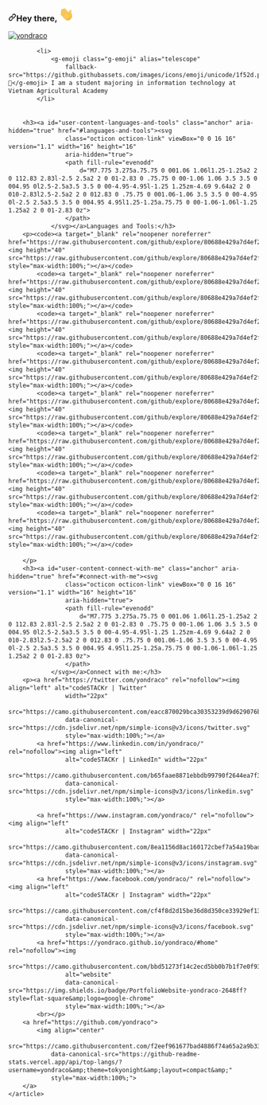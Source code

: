  <article class="markdown-body entry-content container-lg f5" itemprop="text">
        <h3><a id="user-content-hey-there-" class="anchor" aria-hidden="true" href="#hey-there-"><svg
                    class="octicon octicon-link" viewBox="0 0 16 16" version="1.1" width="16" height="16"
                    aria-hidden="true">
                    <path fill-rule="evenodd"
                        d="M7.775 3.275a.75.75 0 001.06 1.06l1.25-1.25a2 2 0 112.83 2.83l-2.5 2.5a2 2 0 01-2.83 0 .75.75 0 00-1.06 1.06 3.5 3.5 0 004.95 0l2.5-2.5a3.5 3.5 0 00-4.95-4.95l-1.25 1.25zm-4.69 9.64a2 2 0 010-2.83l2.5-2.5a2 2 0 012.83 0 .75.75 0 001.06-1.06 3.5 3.5 0 00-4.95 0l-2.5 2.5a3.5 3.5 0 004.95 4.95l1.25-1.25a.75.75 0 00-1.06-1.06l-1.25 1.25a2 2 0 01-2.83 0z">
                    </path>
                </svg></a>Hey there, <a target="_blank" rel="noopener noreferrer"
                href="https://raw.githubusercontent.com/ABSphreak/ABSphreak/master/gifs/Hi.gif"><img
                    src="https://raw.githubusercontent.com/ABSphreak/ABSphreak/master/gifs/Hi.gif" width="30px"
                    style="max-width:100%;"></a></h3>
        <p align="left"> <a target="_blank" rel="noopener noreferrer"
                href="https://camo.githubusercontent.com/e5a2f7ed98b4d6f48c569e215792184f976a742c/68747470733a2f2f6b6f6d617265762e636f6d2f67687076632f3f757365726e616d653d64696776696a6179313733266c6162656c3d566965777326636f6c6f723d626c7565267374796c653d706c6173746963"><img
                    src="https://camo.githubusercontent.com/e5a2f7ed98b4d6f48c569e215792184f976a742c/68747470733a2f2f6b6f6d617265762e636f6d2f67687076632f3f757365726e616d653d64696776696a6179313733266c6162656c3d566965777326636f6c6f723d626c7565267374796c653d706c6173746963"
                    alt="yondraco"
                    data-canonical-src="https://komarev.com/ghpvc/?username=yondraco&amp;label=Views&amp;color=blue&amp;style=plastic"
                    style="max-width:100%;"></a> </p>
       
            <li>
                <g-emoji class="g-emoji" alias="telescope"
                    fallback-src="https://github.githubassets.com/images/icons/emoji/unicode/1f52d.png">🔭</g-emoji> I am a student majoring in information technology at Vietnam Agricultural Academy
            </li>
    
      
        <h3><a id="user-content-languages-and-tools" class="anchor" aria-hidden="true" href="#languages-and-tools"><svg
                    class="octicon octicon-link" viewBox="0 0 16 16" version="1.1" width="16" height="16"
                    aria-hidden="true">
                    <path fill-rule="evenodd"
                        d="M7.775 3.275a.75.75 0 001.06 1.06l1.25-1.25a2 2 0 112.83 2.83l-2.5 2.5a2 2 0 01-2.83 0 .75.75 0 00-1.06 1.06 3.5 3.5 0 004.95 0l2.5-2.5a3.5 3.5 0 00-4.95-4.95l-1.25 1.25zm-4.69 9.64a2 2 0 010-2.83l2.5-2.5a2 2 0 012.83 0 .75.75 0 001.06-1.06 3.5 3.5 0 00-4.95 0l-2.5 2.5a3.5 3.5 0 004.95 4.95l1.25-1.25a.75.75 0 00-1.06-1.06l-1.25 1.25a2 2 0 01-2.83 0z">
                    </path>
                </svg></a>Languages and Tools:</h3>
        <p><code><a target="_blank" rel="noopener noreferrer" href="https://raw.githubusercontent.com/github/explore/80688e429a7d4ef2fca1e82350fe8e3517d3494d/topics/c/c.png"><img height="40" src="https://raw.githubusercontent.com/github/explore/80688e429a7d4ef2fca1e82350fe8e3517d3494d/topics/c/c.png" style="max-width:100%;"></a></code>
            <code><a target="_blank" rel="noopener noreferrer" href="https://raw.githubusercontent.com/github/explore/80688e429a7d4ef2fca1e82350fe8e3517d3494d/topics/cpp/cpp.png"><img height="40" src="https://raw.githubusercontent.com/github/explore/80688e429a7d4ef2fca1e82350fe8e3517d3494d/topics/cpp/cpp.png" style="max-width:100%;"></a></code>
            <code><a target="_blank" rel="noopener noreferrer" href="https://raw.githubusercontent.com/github/explore/80688e429a7d4ef2fca1e82350fe8e3517d3494d/topics/java/java.png"><img height="40" src="https://raw.githubusercontent.com/github/explore/80688e429a7d4ef2fca1e82350fe8e3517d3494d/topics/java/java.png" style="max-width:100%;"></a></code>
            <code><a target="_blank" rel="noopener noreferrer" href="https://raw.githubusercontent.com/github/explore/80688e429a7d4ef2fca1e82350fe8e3517d3494d/topics/python/python.png"><img height="40" src="https://raw.githubusercontent.com/github/explore/80688e429a7d4ef2fca1e82350fe8e3517d3494d/topics/python/python.png" style="max-width:100%;"></a></code>
            <code><a target="_blank" rel="noopener noreferrer" href="https://raw.githubusercontent.com/github/explore/80688e429a7d4ef2fca1e82350fe8e3517d3494d/topics/html/html.png"><img height="40" src="https://raw.githubusercontent.com/github/explore/80688e429a7d4ef2fca1e82350fe8e3517d3494d/topics/html/html.png" style="max-width:100%;"></a></code>
            <code><a target="_blank" rel="noopener noreferrer" href="https://raw.githubusercontent.com/github/explore/80688e429a7d4ef2fca1e82350fe8e3517d3494d/topics/css/css.png"><img height="40" src="https://raw.githubusercontent.com/github/explore/80688e429a7d4ef2fca1e82350fe8e3517d3494d/topics/css/css.png" style="max-width:100%;"></a></code>
            <code><a target="_blank" rel="noopener noreferrer" href="https://raw.githubusercontent.com/github/explore/80688e429a7d4ef2fca1e82350fe8e3517d3494d/topics/javascript/javascript.png"><img height="40" src="https://raw.githubusercontent.com/github/explore/80688e429a7d4ef2fca1e82350fe8e3517d3494d/topics/javascript/javascript.png" style="max-width:100%;"></a></code>
            <code><a target="_blank" rel="noopener noreferrer" href="https://raw.githubusercontent.com/github/explore/80688e429a7d4ef2fca1e82350fe8e3517d3494d/topics/react/react.png"><img height="40" src="https://raw.githubusercontent.com/github/explore/80688e429a7d4ef2fca1e82350fe8e3517d3494d/topics/react/react.png" style="max-width:100%;"></a></code>
           
        </p>
        <h3><a id="user-content-connect-with-me" class="anchor" aria-hidden="true" href="#connect-with-me"><svg
                    class="octicon octicon-link" viewBox="0 0 16 16" version="1.1" width="16" height="16"
                    aria-hidden="true">
                    <path fill-rule="evenodd"
                        d="M7.775 3.275a.75.75 0 001.06 1.06l1.25-1.25a2 2 0 112.83 2.83l-2.5 2.5a2 2 0 01-2.83 0 .75.75 0 00-1.06 1.06 3.5 3.5 0 004.95 0l2.5-2.5a3.5 3.5 0 00-4.95-4.95l-1.25 1.25zm-4.69 9.64a2 2 0 010-2.83l2.5-2.5a2 2 0 012.83 0 .75.75 0 001.06-1.06 3.5 3.5 0 00-4.95 0l-2.5 2.5a3.5 3.5 0 004.95 4.95l1.25-1.25a.75.75 0 00-1.06-1.06l-1.25 1.25a2 2 0 01-2.83 0z">
                    </path>
                </svg></a>Connect with me:</h3>
        <p><a href="https://twitter.com/yondraco" rel="nofollow"><img align="left" alt="codeSTACKr | Twitter"
                    width="22px"
                    src="https://camo.githubusercontent.com/eacc870029bca30353239d9d629076ba4c18de75/68747470733a2f2f63646e2e6a7364656c6976722e6e65742f6e706d2f73696d706c652d69636f6e734076332f69636f6e732f747769747465722e737667"
                    data-canonical-src="https://cdn.jsdelivr.net/npm/simple-icons@v3/icons/twitter.svg"
                    style="max-width:100%;"></a>
            <a href="https://www.linkedin.com/in/yondraco/" rel="nofollow"><img align="left"
                    alt="codeSTACKr | LinkedIn" width="22px"
                    src="https://camo.githubusercontent.com/b65faae8871ebbdb99790f2644ea7f3c89800b0c/68747470733a2f2f63646e2e6a7364656c6976722e6e65742f6e706d2f73696d706c652d69636f6e734076332f69636f6e732f6c696e6b6564696e2e737667"
                    data-canonical-src="https://cdn.jsdelivr.net/npm/simple-icons@v3/icons/linkedin.svg"
                    style="max-width:100%;"></a>
            
            <a href="https://www.instagram.com/yondraco/" rel="nofollow"><img align="left"
                    alt="codeSTACKr | Instagram" width="22px"
                    src="https://camo.githubusercontent.com/8ea1156d8ac160172cbef7a54a19bad16a73ebe4/68747470733a2f2f63646e2e6a7364656c6976722e6e65742f6e706d2f73696d706c652d69636f6e734076332f69636f6e732f696e7374616772616d2e737667"
                    data-canonical-src="https://cdn.jsdelivr.net/npm/simple-icons@v3/icons/instagram.svg"
                    style="max-width:100%;"></a>
            <a href="https://www.facebook.com/yondraco/" rel="nofollow"><img align="left"
                    alt="codeSTACKr | Instagram" width="22px"
                    src="https://camo.githubusercontent.com/cf4f8d2d15be36d8d350ce33929ef131091abc78/68747470733a2f2f63646e2e6a7364656c6976722e6e65742f6e706d2f73696d706c652d69636f6e734076332f69636f6e732f66616365626f6f6b2e737667"
                    data-canonical-src="https://cdn.jsdelivr.net/npm/simple-icons@v3/icons/facebook.svg"
                    style="max-width:100%;"></a>
            <a href="https://yondraco.github.io/yondraco/#home" rel="nofollow"><img
                    src="https://camo.githubusercontent.com/bbd51273f14c2ecd5bb0b7b1f7e0f93cae11f538/68747470733a2f2f696d672e736869656c64732e696f2f62616467652f506f7274666f6c696f576562736974652d64696776696a61795f70617761722d3236343866663f7374796c653d666c61742d737175617265266c6f676f3d676f6f676c652d6368726f6d65"
                    alt="website"
                    data-canonical-src="https://img.shields.io/badge/PortfolioWebsite-yondraco-2648ff?style=flat-square&amp;logo=google-chrome"
                    style="max-width:100%;"></a>
            <br></p>
        <a href="https://github.com/yondraco">
            <img align="center"
                src="https://camo.githubusercontent.com/f2eef961677bad4886f74a65a2a9b3380c694d9f/68747470733a2f2f6769746875622d726561646d652d73746174732e76657263656c2e6170702f6170692f746f702d6c616e67732f3f757365726e616d653d64696776696a6179313733267468656d653d746f6b796f6e69676874266c61796f75743d636f6d7061637426"
                data-canonical-src="https://github-readme-stats.vercel.app/api/top-langs/?username=yondraco&amp;theme=tokyonight&amp;layout=compact&amp;"
                style="max-width:100%;">
        </a>
    </article>
